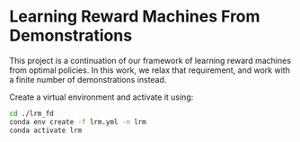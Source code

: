 # Learning Reward Machines From Demonstrations

This project is a continuation of our framework of learning reward machines from optimal policies. In this work, we relax that requirement, and work with a finite number of demonstrations instead.

Create a virtual environment and activate it using:
```bash
cd ./lrm_fd
conda env create -f lrm.yml -n lrm
conda activate lrm
```
